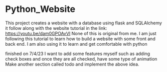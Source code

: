 # Python_Website

This project creates a website with a database using flask and SQLAlchemy
it follow along with the website tutorial in the link: https://youtu.be/dam0GPOAvVI
None of this is original from me. I am just following this tutorial to learn how to build a website with some front and back end. I am also using it to learn and get comfortable with python

finished on 7/4/23 
I want to add some features myself such as adding check boxes and once they are all checked, have some type of animation
Make another section called todo and implement the above idea. 
